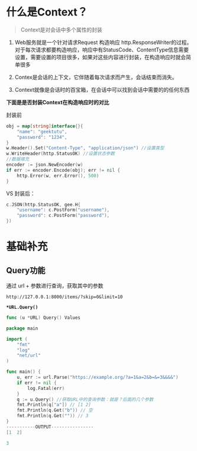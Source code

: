 

# 什么是Context？

>  Context是对会话中多个属性的封装

1. Web服务就是一个针对请求Request 构造响应 http.ResponseWriter的过程。 对于每次请求都要构造响应，响应中有StatusCode、ContentType信息需要设置，需要设置的项目很多，如果对这些内容进行封装，在构造响应时就会简单很多

2. Contex是会话的上下文，它伴随着每次请求而产生，会话结束而消失。
3. Context就像是会话时的百宝箱，在会话中可以找到会话中需要的的任何东西





**下面是是否封装Context在构造响应时的对比**

封装前

```go
obj = map[string]interface{}{
    "name": "geektutu",
    "password": "1234",
}
w.Header().Set("Content-Type", "application/json") //设置类型
w.WriteHeader(http.StatusOK) //设置状态参数
//数据填充
encoder := json.NewEncoder(w)
if err := encoder.Encode(obj); err != nil {
    http.Error(w, err.Error(), 500)
}
```

VS 封装后：

```go
c.JSON(http.StatusOK, gee.H{
    "username": c.PostForm("username"),
    "password": c.PostForm("password"),
})
```



# 基础补充



## Query功能

通过 url + 参数进行查询，获取其中的参数

```http
http://127.0.0.1:8000/items/?skip=0&limit=10
```

**`*URL.Query()`**

```go
func (u *URL) Query() Values
```

```go
package main

import (
	"fmt"
	"log"
	"net/url"
)

func main() {
	u, err := url.Parse("https://example.org/?a=1&a=2&b=&=3&&&&")
	if err != nil {
		log.Fatal(err)
	}
	q := u.Query() //获取URL中的查询参数：就是？后面的几个参数
	fmt.Println(q["a"]) // [1 2]
	fmt.Println(q.Get("b")) // 空
	fmt.Println(q.Get("")) // 3
}
-----------OUTPUT----------------
[1  2]

3
```

